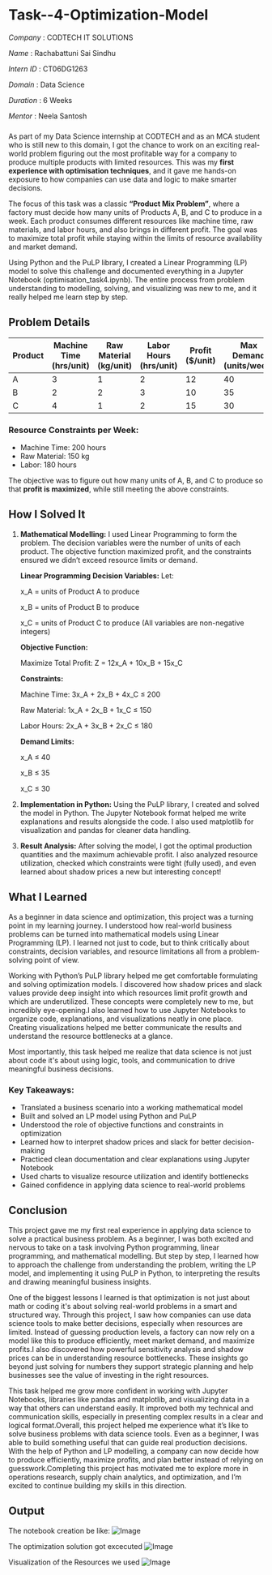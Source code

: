 # Task--4-Optimization-Model

*Company*   : CODTECH IT SOLUTIONS

*Name*      : Rachabattuni Sai Sindhu

*Intern ID* : CT06DG1263

*Domain*    : Data Science

*Duration*  : 6 Weeks

*Mentor*    : Neela Santosh

###

As part of my Data Science internship at CODTECH and as an MCA student who is still new to this domain, I got the chance to work on an exciting real-world problem figuring out the most profitable way for a company to produce multiple products with limited resources. This was my **first experience with optimisation techniques**, and it gave me hands-on exposure to how companies can use data and logic to make smarter decisions.

The focus of this task was a classic **“Product Mix Problem”**, where a factory must decide how many units of Products A, B, and C to produce in a week. Each product consumes different resources like machine time, raw materials, and labor hours, and also brings in different profit. The goal was to maximize total profit while staying within the limits of resource availability and market demand.

Using Python and the PuLP library, I created a Linear Programming (LP) model to solve this challenge and documented everything in a Jupyter Notebook (optimisation_task4.ipynb). The entire process from problem understanding to modelling, solving, and visualizing was new to me, and it really helped me learn step by step.


## Problem Details

| Product | Machine Time (hrs/unit) | Raw Material (kg/unit) | Labor Hours (hrs/unit) | Profit (\$/unit) | Max Demand (units/week) |
| ------- | ----------------------- | ---------------------- | ---------------------- | ---------------- | ----------------------- |
| A       | 3                       | 1                      | 2                      | 12               | 40                      |
| B       | 2                       | 2                      | 3                      | 10               | 35                      |
| C       | 4                       | 1                      | 2                      | 15               | 30                      |

### Resource Constraints per Week:

* Machine Time: 200 hours
* Raw Material: 150 kg
* Labor: 180 hours

The objective was to figure out how many units of A, B, and C to produce so that **profit is maximized**, while still meeting the above constraints.


## How I Solved It

1. **Mathematical Modelling:**
   I used Linear Programming to form the problem. The decision variables were the number of units of each product. The objective function maximized profit, and the constraints ensured we didn’t exceed resource limits or demand.

     **Linear Programming**
     **Decision Variables:**
     Let:
   
     x_A = units of Product A to produce

     x_B = units of Product B to produce

     x_C = units of Product C to produce
     (All variables are non-negative integers)

     **Objective Function:**
   
     Maximize Total Profit:
     Z = 12x_A + 10x_B + 15x_C

     **Constraints:**
   
     Machine Time: 3x_A + 2x_B + 4x_C ≤ 200

     Raw Material: 1x_A + 2x_B + 1x_C ≤ 150

     Labor Hours: 2x_A + 3x_B + 2x_C ≤ 180

     **Demand Limits:**
   
     x_A ≤ 40

     x_B ≤ 35

     x_C ≤ 30

3. **Implementation in Python:**
   Using the PuLP library, I created and solved the model in Python. The Jupyter Notebook format helped me write explanations and results alongside the code. I also used matplotlib for visualization and pandas for cleaner data handling.

4. **Result Analysis:**
   After solving the model, I got the optimal production quantities and the maximum achievable profit. I also analyzed resource utilization, checked which constraints were tight (fully used), and even learned about shadow prices a new but interesting concept!


## **What I Learned**

As a beginner in data science and optimization, this project was a turning point in my learning journey. I understood how real-world business problems can be turned into mathematical models using Linear Programming (LP). I learned not just to code, but to think critically about constraints, decision variables, and resource limitations all from a problem-solving point of view.

Working with Python’s PuLP library helped me get comfortable formulating and solving optimization models. I discovered how shadow prices and slack values provide deep insight into which resources limit profit growth and which are underutilized. These concepts were completely new to me, but incredibly eye-opening.I also learned how to use Jupyter Notebooks to organize code, explanations, and visualizations neatly in one place. Creating visualizations helped me better communicate the results and understand the resource bottlenecks at a glance.

Most importantly, this task helped me realize that data science is not just about code it's about using logic, tools, and communication to drive meaningful business decisions.

### Key Takeaways:
* Translated a business scenario into a working mathematical model
* Built and solved an LP model using Python and PuLP
* Understood the role of objective functions and constraints in optimization
* Learned how to interpret shadow prices and slack for better decision-making
* Practiced clean documentation and clear explanations using Jupyter Notebook
* Used charts to visualize resource utilization and identify bottlenecks
* Gained confidence in applying data science to real-world problems


## Conclusion

This project gave me my first real experience in applying data science to solve a practical business problem. As a beginner, I was both excited and nervous to take on a task involving Python programming, linear programming, and mathematical modelling. But step by step, I learned how to approach the challenge from understanding the problem, writing the LP model, and implementing it using PuLP in Python, to interpreting the results and drawing meaningful business insights.

One of the biggest lessons I learned is that optimization is not just about math or coding it's about solving real-world problems in a smart and structured way. Through this project, I saw how companies can use data science tools to make better decisions, especially when resources are limited. Instead of guessing production levels, a factory can now rely on a model like this to produce efficiently, meet market demand, and maximize profits.I also discovered how powerful sensitivity analysis and shadow prices can be in understanding resource bottlenecks. These insights go beyond just solving for numbers they support strategic planning and help businesses see the value of investing in the right resources.

This task helped me grow more confident in working with Jupyter Notebooks, libraries like pandas and matplotlib, and visualizing data in a way that others can understand easily. It improved both my technical and communication skills, especially in presenting complex results in a clear and logical format.Overall, this project helped me experience what it’s like to solve business problems with data science tools. Even as a beginner, I was able to build something useful that can guide real production decisions. With the help of Python and LP modelling, a company can now decide how to produce efficiently, maximize profits, and plan better instead of relying on guesswork.Completing this project has motivated me to explore more in operations research, supply chain analytics, and optimization, and I’m excited to continue building my skills in this direction.

## Output
The notebook creation be like:
![Image](https://github.com/user-attachments/assets/67bd0b55-2645-49f4-abe0-298ec2a98fbe)

The optimization solution got excecuted
![Image](https://github.com/user-attachments/assets/e384a54e-4827-47f7-b068-b032346becab)

Visualization of the Resources we used
![Image](https://github.com/user-attachments/assets/154b4b83-3f87-49ca-a425-2e9666634df8)

